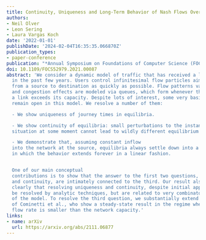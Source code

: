 ```yaml
---
title: Continuity, Uniqueness and Long-Term Behavior of Nash Flows Over Time
authors:
- Neil Olver
- Leon Sering
- Laura Vargas Koch
date: '2022-01-01'
publishDate: '2024-02-04T16:35:35.066870Z'
publication_types:
- paper-conference
publication: "*Annual Symposium on Foundations of Computer Science (FOCS'21)*"
doi: 10.1109/FOCS52979.2021.00087
abstract: 'We consider a dynamic model of traffic that has received a lot of attention
  in the past few years. Users control infinitesimal flow particles aiming to travel
  from a source to destination as quickly as possible. Flow patterns vary over time,
  and congestion effects are modeled via queues, which form whenever the inflow into
  a link exceeds its capacity. Despite lots of interest, some very basic questions
  remain open in this model. We resolve a number of them: 

  - We show uniqueness of journey times in equilibria. 

  - We show continuity of equilibria: small perturbations to the instance or to the traffic 
  situation at some moment cannot lead to wildly different equilibrium evolutions. 

  - We demonstrate that, assuming constant inflow
  into the network at the source, equilibria always settle down into a \"steady state\"
  in which the behavior extends forever in a linear fashion. 


  One of our main conceptual
  contributions is to show that the answer to the first two questions, on uniqueness
  and continuity, are intimately connected to the third. Our result also shows very
  clearly that resolving uniqueness and continuity, despite initial appearances, cannot
  be resolved by analytic techniques, but are related to very combinatorial aspects
  of the model. To resolve the third question, we substantially extend the approach
  of Cominetti et al., who show a steady-state result in the regime where the input
  flow rate is smaller than the network capacity.'
links:
- name: arXiv
  url: https://arxiv.org/abs/2111.06877
---
```

